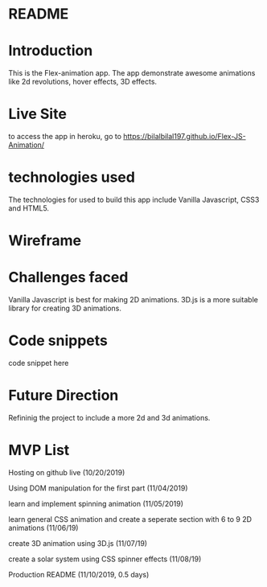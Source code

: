 # README

# Introduction 
This is the Flex-animation app. The app demonstrate awesome animations like 2d revolutions, hover effects, 3D effects.


# Live Site
to access the app in heroku, go to
https://bilalbilal197.github.io/Flex-JS-Animation/


# technologies used
The technologies for used to build this app include Vanilla Javascript, CSS3 and HTML5.


# Wireframe

# Challenges faced
Vanilla Javascript is best for making 2D animations. 3D.js is a more suitable library for creating 3D animations. 

# Code snippets
code snippet here

# Future Direction 
Refininig the project to include a more 2d and 3d animations. 

# MVP List

Hosting on github live (10/20/2019)

Using DOM manipulation for the first part (11/04/2019)

learn and implement spinning animation (11/05/2019)

learn general CSS animation and create a seperate section with 6 to 9 2D animations (11/06/19)

create 3D animation using 3D.js (11/07/19)

create a solar system using CSS spinner effects (11/08/19)

Production README (11/10/2019, 0.5 days)
